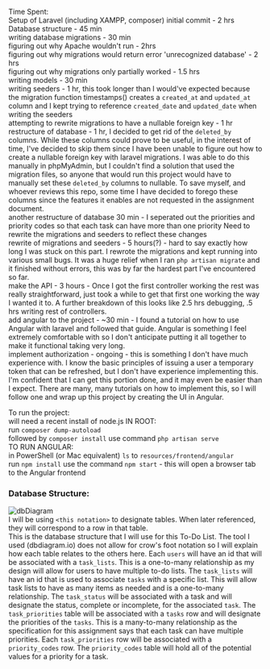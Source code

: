 Time Spent:<br/>
Setup of Laravel (including XAMPP, composer) initial commit - 2 hrs<br/>
Database structure - 45 min<br/>
writing database migrations - 30 min<br/>
figuring out why Apache wouldn't run - 2hrs<br/>
figuring out why migrations would return error 'unrecognized database' - 2 hrs<br/>
figuring out why migrations only partially worked - 1.5 hrs<br/>
writing models - 30 min<br/>
writing seeders - 1 hr, this took longer than I would've expected because the migration function timestamps() creates a `created_at` and `updated_at` column and I kept trying to reference `created_date` and `updated_date` when writing the seeders<br/>
attempting to rewrite migrations to have a nullable foreign key - 1 hr<br/>
restructure of database - 1 hr, I decided to get rid of the `deleted_by` columns. While these columns could prove to be useful, in the interest of time, I've decided to skip them since I have been unable to figure out how to create a nullable foreign key with laravel migrations. I was able to do this manually in phpMyAdmin, but I couldn't find a solution that used the migration files, so anyone that would run this project would have to manually set these `deleted_by` columns to nullable. To save myself, and whoever reviews this repo, some time I have decided to forego these columns since the features it enables are not requested in the assignment document.<br/>
another restructure of database 30 min - I seperated out the priorities and priority codes so that each task can have more than one priority
Need to rewrite the migrations and seeders to reflect these changes<br/>
rewrite of migrations and seeders - 5 hours(?) - hard to say exactly how long I was stuck on this part. I rewrote the migrations and kept running into various small bugs. It was a huge relief when I ran `php artisan migrate` and it finished without errors, this was by far the hardest part I've encountered so far.<br/>
make the API - 3 hours - Once I got the first controller working the rest was really straightforward, just took a while to get that first one working the way I wanted it to. A further breakdown of this looks like 2.5 hrs debugging, .5 hrs writing rest of controllers.<br/>
add angular to the project - ~30 min - I found a tutorial on how to use Angular with laravel and followed that guide. Angular is something I feel extremely comfortable with so I don't anticipate putting it all together to make it functional taking very long.<br/>
implement authorization - ongoing - this is something I don't have much experience with. I know the basic principles of issuing a user a temporary token that can be refreshed, but I don't have experience implementing this. I'm confident that I can get this portion done, and it may even be easier than I expect. There are many, many tutorials on how to implement this, so I will follow one and wrap up this project by creating the UI in Angular.


To run the project:<br/>
will need a recent install of node.js
IN ROOT:<br/>
run `composer dump-autoload`<br/> 
followed by `composer install`
use command `php artisan serve`<br/>
TO RUN ANGULAR:<br/>
in PowerShell (or Mac equivalent) `ls` to `resources/frontend/angular`<br/>
run `npm install`
use the command `npm start` - this will open a browser tab to the Angular frontend

### Database Structure:<br/>
![dbDiagram](https://user-images.githubusercontent.com/35579966/108422253-4d76d080-7204-11eb-994f-088dcc7426f2.PNG)<br/>
I will be using `<this notation>` to designate tables. When later referenced, they will correspond to a row in that table.<br/>
This is the database structure that I will use for this To-Do List. The tool I used (dbdiagram.io) does not allow for
crow's foot notation so I will explain how each table relates to the others here. Each `users` will have an id that will
be associated with a `task_lists`. This is a one-to-many relationship as my design will allow for users to have multiple
to-do lists. The `task_lists` will have an id that is used to associate `tasks` with a specific list. This will allow task
lists to have as many items as needed and is a one-to-many relationship. The `task_status` will be associated with a task and 
will designate the status, complete or incomplete, for the associated `task`. The `task_priorities` table will be associated 
with a `tasks` row and will designate the priorities of the `tasks`. This is a many-to-many relationship as the 
specification for this assignment says that each task can have multiple priorities. Each `task_priorities` row will be associated
with a `priority_codes` row. The `priority_codes` table will hold all of the potential values for a priority for a task.
